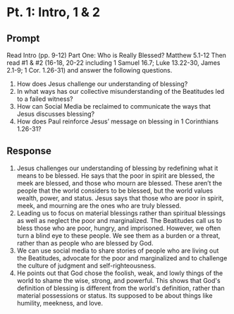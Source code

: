 # Pt. 1: Intro, 1 & 2

## Prompt

Read Intro (pp. 9-12) Part One: Who is Really Blessed? Matthew 5.1-12
Then read #1 & #2 (16-18, 20-22 including 1 Samuel 16.7; Luke 13.22-30, James 2.1-9; 1 Cor. 1.26-31) and answer the following questions.

1. How does Jesus challenge our understanding of blessing? 
2. In what ways has our collective misunderstanding of the Beatitudes led to a failed witness? 
3. How can Social Media be reclaimed to communicate the ways that Jesus discusses blessing? 
4. How does Paul reinforce Jesus’ message on blessing in 1 Corinthians 1.26-31?

## Response
1. Jesus challenges our understanding of blessing by redefining what it means to be blessed. He says that the poor in spirit are blessed, the meek are blessed, and those who mourn are blessed. These aren’t the people that the world considers to be blessed, but the world values wealth, power, and status. Jesus says that those who are poor in spirit, meek, and mourning are the ones who are truly blessed.
2. Leading us to focus on material blessings rather than spiritual blessings  as well as neglect the poor and marginalized. The Beatitudes call us to bless those who are poor, hungry, and imprisoned. However, we often turn a blind eye to these people. We see them as a burden or a threat, rather than as people who are blessed by God.
3. We can use social media to share stories of people who are living out the Beatitudes, advocate for the poor and marginalized and to challenge the culture of judgment and self-righteousness.
4. He points out that God chose the foolish, weak, and lowly things of the world to shame the wise, strong, and powerful. This shows that God's definition of blessing is different from the world's definition, rather than material possessions or status. Its supposed to be about things like humility, meekness, and love.